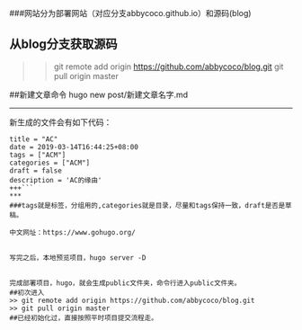 ###网站分为部署网站（对应分支abbycoco.github.io）和源码(blog)
## 从blog分支获取源码
>> git remote add origin https://github.com/abbycoco/blog.git
>> git pull origin master

##新建文章命令
hugo new post/新建文章名字.md
***
新生成的文件会有如下代码：
```+++
title = "AC"
date = 2019-03-14T16:44:25+08:00
tags = ["ACM"]
categories = ["ACM"]
draft = false
description = 'AC的缘由'
+++```
***
###tags就是标签，分组用的,categories就是目录，尽量和tags保持一致，draft是否是草稿。

中文网址：https://www.gohugo.org/


写完之后，本地预览项目，hugo server -D


完成部署项目，hugo，就会生成public文件夹，命令行进入public文件夹。
##初次进入
>> git remote add origin https://github.com/abbycoco/blog.git
>> git pull origin master
##已经初始化过，直接按照平时项目提交流程走。